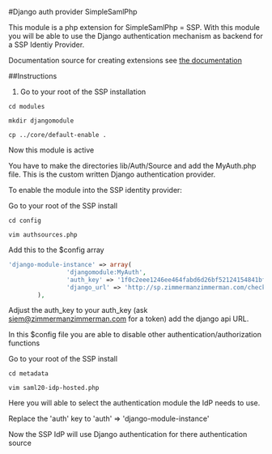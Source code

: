 #Django auth provider SimpleSamlPhp

This module is a php extension for SimpleSamlPhp = SSP. With this module you will be able to use the Django authentication mechanism as backend for a SSP Identiy Provider.

Documentation source for creating extensions see [the documentation](https://simplesamlphp.org/docs/1.11/simplesamlphp-customauth)

##Instructions
1. Go to your root of the SSP installation

```shell
cd modules
```

```shell
mkdir djangomodule
```
```shell
cp ../core/default-enable .
```
Now this module is active

You have to make the directories lib/Auth/Source and add the MyAuth.php file. This is the custom written Django authentication provider.

To enable the module into the SSP identity provider:

Go to your root of the SSP install
```shell
cd config
```
```shell
vim authsources.php
```
Add this to the $config array
```php
'django-module-instance' => array(
                'djangomodule:MyAuth',
                'auth_key' => '1f0c2eee1246ee464fabd6d26bf52124154841bf',
                'django_url' => 'http://sp.zimmermanzimmerman.com/check-user/',
        ),
```
Adjust the auth_key to your auth_key (ask siem@zimmermanzimmerman.com for a token) add the django api URL.

In this $config file you are able to disable other authentication/authorization functions

Go to your root of the SSP install
```shell
cd metadata
```
```shell
vim saml20-idp-hosted.php
```
Here you will able to select the authentication module the IdP needs to use.

Replace the 'auth' key to 'auth' => 'django-module-instance'

Now the SSP IdP will use Django authentication for there authentication source